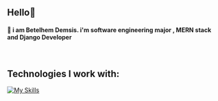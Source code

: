 ## Hello👋  
#### 🌟 i am Betelhem Demsis.   i'm software engineering major , MERN stack and Django Developer

<br>

## Technologies I work with:

[![My Skills](https://skillicons.dev/icons?i=js,ts,py,react,nodejs,express,django,mysql,mongodb,postgres)](https://skillicons.dev)




